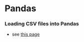 # Pandas









### Loading CSV files into Pandas



- see [this page](https://chrisalbon.com/python/data_wrangling/pandas_dataframe_importing_csv/)





